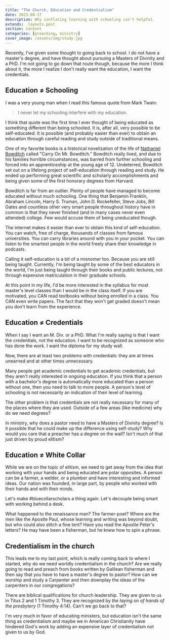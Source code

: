 ```yaml
---
title: "The Church, Education and Credentialism"
date: 2023-08-17
description: Why conflating learning with schooling isn't helpful.
extends: _layouts.post
section: content
categories: [preaching, ministry]
cover_image: /assets/img/study.jpg
---
```


Recently, I've given some thought to going back to school.  I do not have a master's degree, and have thought about pursuing a Masters of Divinity and a PhD.  I'm not going to go down that route though, because the more I think about it, the more I realize I don't really want the education, I want the credentials.  

## Education ≠ Schooling

I was a very young man when I read this famous quote from Mark Twain:

> I never let my schooling interfere with my education.

I think that quote was the first time I ever thought of being educated as something different than being schooled.  It is, after all, very possible to be self-educated.  It is possible (and probably easier than ever) to obtain an education through careful reading and study outside of traditional means.

One of my favorite books is a historical novelization of the life of [Nathaniel Bowditch](https://en.wikipedia.org/wiki/Nathaniel_Bowditch) called "Carry On Mr. Bowditch."  Bowditch really lived, and due to his families horrible circumstances, was barred from further schooling and forced into an apprenticeship at the young age of 12.  Undeterred, Bowditch set out on a lifelong project of self-education through reading and study.  He ended up performing great scientific and scholarly accomplishments and being given some of the first honorary degrees from Harvard.

Bowditch is far from an outlier.  Plenty of people have managed to become educated without much schooling.  One thing that Benjamin Franklin, Abraham Lincoln, Harry S. Truman, John D. Rockefeller, Steve Jobs, Bill Gates and countless other very smart people throughout history have in common is that they never finished (and in many cases never even attended) college.  Few would accuse them of being uneducated though.

The internet makes it easier than ever to obtain this kind of self-education.  You can watch, free of charge, thousands of classes from famous universities.  You can carry libraries around with you in your pocket.  You can listen to the smartest people in the world freely share their knowledge in podcasts.  

Calling it self-education is a bit of a misnomer too.  Because you are still being taught.  Currently, I'm being taught by some of the best educators in the world, I'm just being taught through their books and public lectures, not through expensive matriculation in their graduate schools.

At this point in my life, I'd be more interested in the syllabus for most master's level classes than I would be in the class itself.  If you are motivated, you CAN read textbooks without being enrolled in a class.  You CAN even write papers.  The fact that they won't get graded doesn't mean you don't learn from the experience.

## Education ≠ Credentials

When I say I want an M. Div. or a PhD.  What I'm really saying is that I want the credentials, not the education.  I want to be recognized as someone who has done the work.  I want the diploma for my study wall.  

Now, there are at least two problems with credentials: they are at times unearned and at other times unnecessary.  

Many people get academic credentials to get academic credentials, but they aren't really interested in ongoing education.  If you think that a person with a bachelor's degree is automatically more educated than a person without one, then you need to talk to more people.  A person's level of schooling is not necessarily an indication of their level of learning.    

The other problem is that credentials are not really necessary for many of the places where they are used.  Outside of a few areas (like medicine) why do we need degrees?  

In ministry, why does a pastor need to have a Masters of Divinity degree?  Is it possible that he could make up the difference using self-study?  Why would you care that a preacher has a degree on the wall?  Isn't much of that just driven by proud elitism?

## Education ≠ White Collar

While we are on the topic of elitism, we need to get away from the idea that working with your hands and being educated are polar opposites.  A person can be a farmer, a welder, or a plumber and have interesting and informed ideas.   Our nation was founded, in large part, by people who worked with their hands and with their minds.  

Let's make #bluecollarscholars a thing again.  Let's decouple being smart with working behind a desk.  

What happened to the renaissance man?  The farmer-poet?  Where are the men like the Apostle Paul, whose learning and writing was beyond doubt, but who could also stitch a fine tent?  Have you read the Apostle Peter's letters?  He may have been a fisherman, but he knew how to spin a phrase.

## Credentialism in the church

This leads me to my last point, which is really coming back to where I started, why do we need worldly credentialism in the church?  Are we really going to read and preach from books written by Galilean fisherman and then say that you have to have a master's degree to pastor?  How can we worship and study a Carpenter and then downplay the ideas of the carpenters in our congregations?

There are biblical qualifications for church leadership.  They are given to us in Titus 2 and 1 Timothy 3.  They are recognized by *the laying on of hands of the presbytery* (1 Timothy 4:14).   Can't we go back to that?  

I'm very much in favor of educating ministers, but education isn't the same thing as credentialism and maybe we in American Christianity have hindered God's work by adding an expensive layer of credentialism not given to us by God.  

